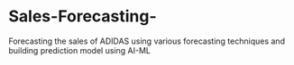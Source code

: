 # Sales-Forecasting-
Forecasting the sales of ADIDAS using various forecasting techniques and building prediction model using AI-ML
